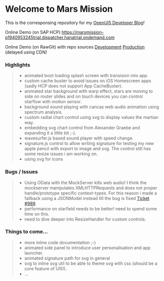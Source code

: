 # Welcome to Mars Mission

This is the corresponsing repository for my [OpenUI5 Developer Blog](http://openui5.blogspot.com/2016/05/mars-mission-part-one.html)!

Online Demo (on SAP HCP)
https://marsmission-p1940953245trial.dispatcher.hanatrial.ondemand.com

Online Demo (on RawGit) with repo sources
[Development](https://rawgit.com/hschaefer123/marsmission/master/webapp/index.html)
[Production](https://cdn.rawgit.com/hschaefer123/marsmission/master/webapp/index.html) (delayed using CDN)

### Highlights

> - animated boot loading splash screen with transision into app.
> - custom cache buster to avoid issues on iOS Homescreen apps (sadly HCP does not support App CacheBuster).
> - animated star background with warp effect, stars are moving to side on router slides and on touch devices you can control starflow with motion sensor.
> - background sound playing with cancas web audio animation using spectrum analysis.
> - custom radial chart control using svg to display values the martian way.
> - embedding svg chart control from Alexander Graebe and expanding it a little bit ;-).
> - wavesurfer.js based sound player with speed change.
> - signature.js control to allow writing signature for testing my new apple pencil with export to image and svg. The control still has some resize issues i am working on.
> - using svg for icons

### Bugs / Issues
 
> - Using OData with the MockServer kills web audio! I think the mockserver manipulates XMLHTTPRequests and does not proper handle/prototype specific context-types. For this reason i made a fallback using a JSONModel instead till the bug is fixed [Ticket #989](https://github.com/SAP/openui5/issues/989).
> - performance on starfield needs to be better! need to spend some time on this.
> - need to dive deeper into ResizeHandler for custom controls.

### Things to come...
 
> - more inline code documentation ;-)
> - animated side panel to introduce user personalisation and app launcher.
> - animated signature path for svg in general
> - svg to inline svg util to be able to theme svg with css (should be a core feature of UI5!).
> - ...
